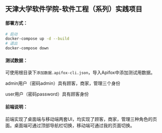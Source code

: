 ## 天津大学软件学院-软件工程（系列）实践项目

#### **部署方式：**

```bash
# 启动
docker-compose up -d --build
# 退出
docker-compose down
```

#### 测试数据：

可使用根目录下`添加数据.apifox-cli.json`，导入Apifox中添加测试用数据。

admin用户（密码admin）具有顾客，商家，管理三个身份

user用户（密码password）具有顾客身份

#### 前端说明：

前端实现了桌面端与移动端两套UI，均实现了顾客，商家，管理三种角色的页面。桌面端可通过顶部导航栏切换，移动端可通过我的页面切换。
